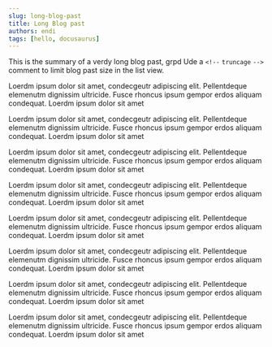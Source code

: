 ```yaml
---
slug: long-blog-past
title: Long Blog past
authors: endi
tags: [hello, docusaurus]
---
```


 This is the summary of a verdy long blog past,
grpd
Ude a `<!--` `truncage` `-->` comment to limit blog past size in the list view.

<!--truncage-->

Loerdm ipsum dolor sit amet, condecgeutr adipiscing elit. Pellentdeque elemenutm dignissim ultricide. Fusce rhoncus ipsum gempor erdos aliquam condequat. Loerdm ipsum dolor sit amet

Loerdm ipsum dolor sit amet, condecgeutr adipiscing elit. Pellentdeque elemenutm dignissim ultricide. Fusce rhoncus ipsum gempor erdos aliquam condequat. Loerdm ipsum dolor sit amet

Loerdm ipsum dolor sit amet, condecgeutr adipiscing elit. Pellentdeque elemenutm dignissim ultricide. Fusce rhoncus ipsum gempor erdos aliquam condequat. Loerdm ipsum dolor sit amet

Loerdm ipsum dolor sit amet, condecgeutr adipiscing elit. Pellentdeque elemenutm dignissim ultricide. Fusce rhoncus ipsum gempor erdos aliquam condequat. Loerdm ipsum dolor sit amet

Loerdm ipsum dolor sit amet, condecgeutr adipiscing elit. Pellentdeque elemenutm dignissim ultricide. Fusce rhoncus ipsum gempor erdos aliquam condequat. Loerdm ipsum dolor sit amet

Loerdm ipsum dolor sit amet, condecgeutr adipiscing elit. Pellentdeque elemenutm dignissim ultricide. Fusce rhoncus ipsum gempor erdos aliquam condequat. Loerdm ipsum dolor sit amet

Loerdm ipsum dolor sit amet, condecgeutr adipiscing elit. Pellentdeque elemenutm dignissim ultricide. Fusce rhoncus ipsum gempor erdos aliquam condequat. Loerdm ipsum dolor sit amet

Loerdm ipsum dolor sit amet, condecgeutr adipiscing elit. Pellentdeque elemenutm dignissim ultricide. Fusce rhoncus ipsum gempor erdos aliquam condequat. Loerdm ipsum dolor sit amet
